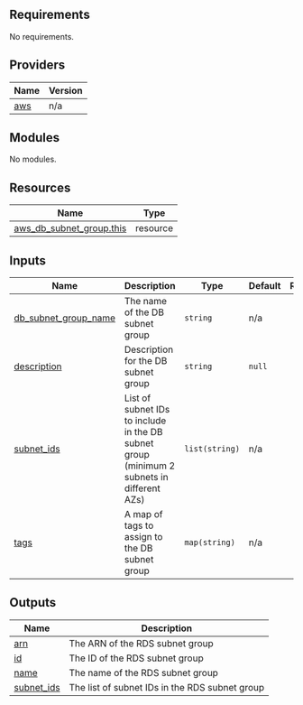 ## Requirements

No requirements.

## Providers

| Name | Version |
|------|---------|
| <a name="provider_aws"></a> [aws](#provider\_aws) | n/a |

## Modules

No modules.

## Resources

| Name | Type |
|------|------|
| [aws_db_subnet_group.this](https://registry.terraform.io/providers/hashicorp/aws/latest/docs/resources/db_subnet_group) | resource |

## Inputs

| Name | Description | Type | Default | Required |
|------|-------------|------|---------|:--------:|
| <a name="input_db_subnet_group_name"></a> [db\_subnet\_group\_name](#input\_db\_subnet\_group\_name) | The name of the DB subnet group | `string` | n/a | yes |
| <a name="input_description"></a> [description](#input\_description) | Description for the DB subnet group | `string` | `null` | no |
| <a name="input_subnet_ids"></a> [subnet\_ids](#input\_subnet\_ids) | List of subnet IDs to include in the DB subnet group (minimum 2 subnets in different AZs) | `list(string)` | n/a | yes |
| <a name="input_tags"></a> [tags](#input\_tags) | A map of tags to assign to the DB subnet group | `map(string)` | n/a | yes |

## Outputs

| Name | Description |
|------|-------------|
| <a name="output_arn"></a> [arn](#output\_arn) | The ARN of the RDS subnet group |
| <a name="output_id"></a> [id](#output\_id) | The ID of the RDS subnet group |
| <a name="output_name"></a> [name](#output\_name) | The name of the RDS subnet group |
| <a name="output_subnet_ids"></a> [subnet\_ids](#output\_subnet\_ids) | The list of subnet IDs in the RDS subnet group |
